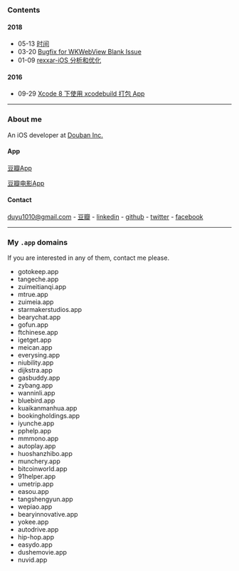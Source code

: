 
### Contents

#### 2018
* 	 05-13 [时间](https://bigyelow.github.io/2018/time)
*   03-20 [Bugfix for WKWebView Blank Issue](https://bigyelow.github.io/2018/%20Bugfix%20for%20WKWebView%20Blank%20Issue)
*   01-09 [rexxar-iOS 分析和优化](https://bigyelow.github.io/2018/rexxar-iOS%20分析和优化)

#### 2016

*   09-29 [Xcode 8 下使用 xcodebuild 打包 App](https://bigyelow.github.io/2016/Xcode%208%20下使用%20xcodebuild%20打包%20App)

---

### About me

An iOS developer at [Douban Inc.](https://www.douban.com/)

#### App

[豆瓣App](https://itunes.apple.com/cn/app/dou-ban/id907002334?mt=8)

[豆瓣电影App](https://itunes.apple.com/hk/app/dou-ban-dian-ying-quan-guo/id446745748?mt=8)

#### Contact
duyu1010@gmail.com - [豆瓣](https://www.douban.com/people/bigyelow/) - [linkedin](https://www.linkedin.com/in/%E6%9D%9C%E7%85%9C-%E9%BB%84-50b423b6?trk=nav_responsive_tab_profile_pic) - [github](https://github.com/bigyelow) - [twitter](https://twitter.com/bigyelow) - [facebook](https://www.facebook.com/duyu.huang.5)

---


### My `.app` domains

If you are interested in any of them, contact me please.

*   gotokeep.app
*   tangeche.app
*   zuimeitianqi.app
*   mtrue.app
*   zuimeia.app
*   starmakerstudios.app
*   bearychat.app
*   gofun.app
*   ftchinese.app
*   igetget.app
*   meican.app
*   everysing.app
*   niubility.app
*   dijkstra.app
*   gasbuddy.app
*   zybang.app
*   wanninli.app
*   bluebird.app
*   kuaikanmanhua.app
*   bookingholdings.app
*   iyunche.app
*   pphelp.app
*   mmmono.app
*   autoplay.app
*   huoshanzhibo.app
*   munchery.app
*   bitcoinworld.app
*   91helper.app
*   umetrip.app
*   easou.app
*   tangshengyun.app
*   wepiao.app
*   bearyinnovative.app
*   yokee.app
*   autodrive.app
*   hip-hop.app
*   easydo.app
*   dushemovie.app
*   nuvid.app
